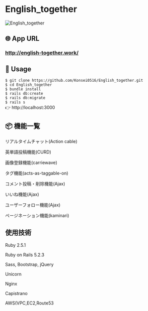 # English_together

![English_together]([!(https://gyazo.com/0cded443477b50e0bad6e51975bb4226/raw)])

## 🌐 App URL

### **http://english-together.work/**  

## 💬 Usage

`$ git clone https://github.com/Konsei0516/English_together.git`</br>
`$ cd English_together`</br>
`$ bundle install`</br>
`$ rails db:create`</br>
`$ rails db:migrate`</br>
`$ rails s`</br>
👉 http://localhost:3000


## 📦 機能一覧
<p>リアルタイムチャット(Action cable)</p>
<p>英単語投稿機能(CURD)</p>
<p>画像登録機能(carriewave)</p>
<p>タグ機能(acts-as-taggable-on)</p>
<p>コメント投稿・削除機能(Ajax)</p>
<p>いいね機能(Ajax)</p>
<p>ユーザーフォロー機能(Ajax)</p>
<p>ページネーション機能(kaminari)</p>

## 使用技術
<p>Ruby 2.5.1</p>
<p>Ruby on Rails 5.2.3</p>
<p>Sass, Bootstrap, jQuery</p>
<p>Unicorn</p>
<p>Nginx</p>
<p>Capistrano</p>
<p>AWS(VPC,EC2,Route53</p>

